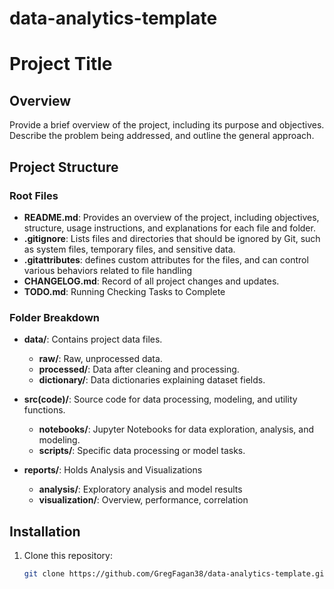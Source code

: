# data-analytics-template

# Project Title

## Overview

Provide a brief overview of the project, including its purpose and objectives. Describe the problem being addressed, and outline the general approach.

## Project Structure

### Root Files

- **README.md**: Provides an overview of the project, including objectives, structure, usage instructions, and explanations for each file and folder.
- **.gitignore**: Lists files and directories that should be ignored by Git, such as system files, temporary files, and sensitive data.
- **.gitattributes**: defines custom attributes for the files, and can control various behaviors related to file handling
- **CHANGELOG.md**: Record of all project changes and updates.
- **TODO.md**: Running Checking Tasks to Complete

### Folder Breakdown

- **data/**: Contains project data files.

  - **raw/**: Raw, unprocessed data.
  - **processed/**: Data after cleaning and processing.
  - **dictionary/**: Data dictionaries explaining dataset fields.

- **src(code)/**: Source code for data processing, modeling, and utility functions.

  - **notebooks/**: Jupyter Notebooks for data exploration, analysis, and modeling.
  - **scripts/**: Specific data processing or model tasks.

- **reports/**: Holds Analysis and Visualizations

  - **analysis/**: Exploratory analysis and model results
  - **visualization/**: Overview, performance, correlation

## Installation

1. Clone this repository:
   ```bash
   git clone https://github.com/GregFagan38/data-analytics-template.git
   ```

